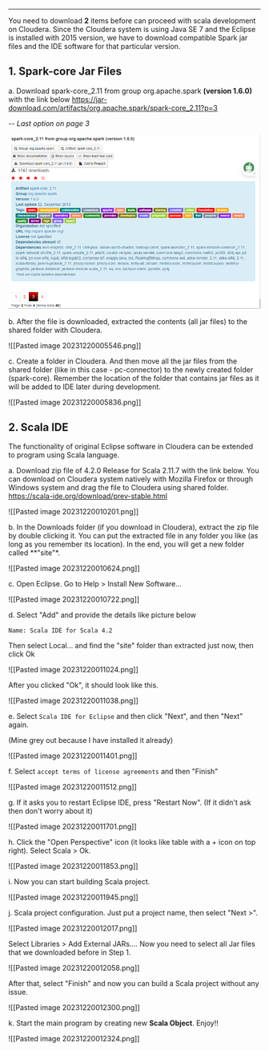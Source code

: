 <hr>

You need to download **2** items before can proceed with scala development on Cloudera. Since the Cloudera system is using Java SE 7 and the Eclipse is installed with 2015 version, we have to download compatible Spark jar files and the IDE software for that particular version.

## 1. Spark-core Jar Files

a. Download spark-core_2.11 from group org.apache.spark **(version 1.6.0)** with the link below https://jar-download.com/artifacts/org.apache.spark/spark-core_2.11?p=3

-- *Last option on page 3*

![image](https://github.com/ryoshi007/BDAGroupAss/blob/main/Instruction_Picture/Pasted%20image%2020231220005326.png?raw=true)

b. After the file is downloaded, extracted the contents (all jar files) to the shared folder with Cloudera.

![[Pasted image 20231220005546.png]]

c. Create a folder in Cloudera. And then move all the jar files from the shared folder (like in this case - pc-connector) to the newly created folder (spark-core). Remember the location of the folder that contains jar files as it will be added to IDE later during development.

![[Pasted image 20231220005836.png]]


## 2. Scala IDE

The functionality of original Eclipse software in Cloudera can be extended to program using Scala language.

a. Download zip file of 4.2.0 Release for Scala 2.11.7 with the link below. You can download on Cloudera system natively with Mozilla Firefox or through Windows system and drag the file to Cloudera using shared folder.
https://scala-ide.org/download/prev-stable.html

![[Pasted image 20231220010201.png]]

b. In the Downloads folder (if you download in Cloudera), extract the zip file by double clicking it. You can put the extracted file in any folder you like (as long as you remember its location). In the end, you will get a new folder called **"site"*.

![[Pasted image 20231220010624.png]]

c. Open Eclipse. Go to Help > Install New Software...

![[Pasted image 20231220010722.png]]

d. Select "Add" and provide the details like picture below

	Name: Scala IDE for Scala 4.2

Then select Local... and find the "site" folder than extracted just now, then click Ok

![[Pasted image 20231220011024.png]]

After you clicked "Ok", it should look like this.

![[Pasted image 20231220011038.png]]

e. Select `Scala IDE for Eclipse` and then click "Next", and then "Next" again.

(Mine grey out because I have installed it already)

![[Pasted image 20231220011401.png]]

f. Select `accept terms of license agreements` and then "Finish"

![[Pasted image 20231220011512.png]]

g. If it asks you to restart Eclipse IDE, press "Restart Now". (If it didn't ask then don't worry about it)

![[Pasted image 20231220011701.png]]

h. Click the "Open Perspective" icon (it looks like table with a + icon on top right). Select Scala > Ok.

![[Pasted image 20231220011853.png]]

i. Now you can start building Scala project.

![[Pasted image 20231220011945.png]]

j. Scala project configuration. Just put a project name, then select "Next >".

![[Pasted image 20231220012017.png]]

Select Libraries > Add External JARs.... Now you need to select all Jar files that we downloaded before in Step 1.

![[Pasted image 20231220012058.png]]

After that, select "Finish" and now you can build a Scala project without any issue.

![[Pasted image 20231220012300.png]]

k. Start the main program by creating new **Scala Object**. Enjoy!!

![[Pasted image 20231220012324.png]]
